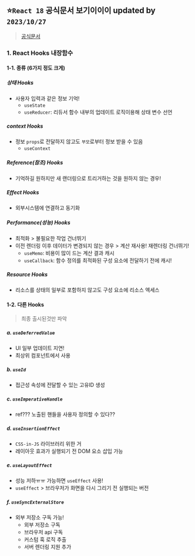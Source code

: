 ## ⭐`React 18` 공식문서 보기이이이 updated by `2023/10/27`
> [공식문서](https://react.dev/reference/react)

### 1. React Hooks 내장함수
#### 1-1. 종류 (6가지 정도 크게)
##### 상태 Hooks
- 사용자 입력과 같은 정보 기억!
  - `useState`
  - `useReducer`: 리듀서 함수 내부의 업데이트 로직이용해 상태 변수 선언
##### context Hooks
- 정보 `props`로 전달하지 않고도 `부모`로부터 정보 받을 수 있음
  - `useContext`
##### Reference(참조) Hooks  
- 기억하길 원하지만 새 랜더링으로 트리거하는 것을 원하지 않는 경우!
##### Effect Hooks
- 외부시스템에 연결하고 동기화
##### Performance(성능) Hooks
- 최적화 > 불필요한 작업 건너뛰기
- 이전 렌더링 이후 데이터가 변경되지 않는 경우 > 계산 재사용! 재렌더링 건너뛰기!
  - `useMemo`: 비용이 많이 드는 계산 결과 캐시
  - `useCallback`: 함수 정의를 최적화된 구성 요소에 전달하기 전에 캐시!
##### Resource Hooks 
- 리소스를 상태의 일부로 포함하지 않고도 구성 요소에 리소스 엑세스
#### 1-2. 다른 Hooks 
> 최종 출시된것만 파악
##### a. `useDeferredValue`
- UI 일부 업데이트 지연!
- 최상위 컴포넌트에서 사용
##### b. `useId`
- 접근성 속성에 전달할 수 있는 고유ID 생성
##### c. `useImperativeHandle`
- ref??? 노출된 핸들을 사용자 정의할 수 있다??
##### d. `useInsertionEffect`
- `CSS-in-JS` 라이브러리 위한 거
- 레이아웃 효과가 실행되기 전 DOM 요소 삽입 가능
##### e. `useLayoutEffect`
- 성능 저하ㅠㅠ 가능하면 `useEffect` 사용!
- `useEffect` > 브라우저가 화면을 다시 그리기 전 실행되는 버전
##### f. `useSyncExternalStore`
- 외부 저장소 구독 가능!
  - 외부 저장소 구독
  - 브라우저 api 구독
  - 커스텀 훅 로직 추출
  - 서버 렌더링 지원 추가
